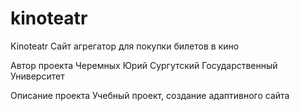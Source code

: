 # kinoteatr 
Kinoteatr
Сайт агрегатор для покупки билетов в кино

Автор проекта
Черемных Юрий Сургутский Государственный Университет

Описание проекта
Учебный проект, создание адаптивного сайта
